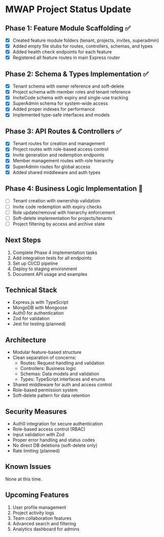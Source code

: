 # MWAP Project Status Update

## Phase 1: Feature Module Scaffolding ✅
- [x] Created feature module folders (tenant, projects, invites, superadmin)
- [x] Added empty file stubs for routes, controllers, schemas, and types
- [x] Added health check endpoints for each feature
- [x] Registered all feature routes in main Express router

## Phase 2: Schema & Types Implementation ✅
- [x] Tenant schema with owner reference and soft-delete
- [x] Project schema with member roles and tenant reference
- [x] InviteCode schema with expiry and single-use tracking
- [x] SuperAdmin schema for system-wide access
- [x] Added proper indexes for performance
- [x] Implemented type-safe interfaces and models

## Phase 3: API Routes & Controllers ✅
- [x] Tenant routes for creation and management
- [x] Project routes with role-based access control
- [x] Invite generation and redemption endpoints
- [x] Member management routes with role hierarchy
- [x] SuperAdmin routes for global access
- [x] Added shared middleware and auth types

## Phase 4: Business Logic Implementation 🚧
- [ ] Tenant creation with ownership validation
- [ ] Invite code redemption with expiry checks
- [ ] Role update/removal with hierarchy enforcement
- [ ] Soft-delete implementation for projects/tenants
- [ ] Project filtering by access and archive state

## Next Steps
1. Complete Phase 4 implementation tasks
2. Add integration tests for all endpoints
3. Set up CI/CD pipeline
4. Deploy to staging environment
5. Document API usage and examples

## Technical Stack
- Express.js with TypeScript
- MongoDB with Mongoose
- Auth0 for authentication
- Zod for validation
- Jest for testing (planned)

## Architecture
- Modular feature-based structure
- Clean separation of concerns:
  * Routes: Request handling and validation
  * Controllers: Business logic
  * Schemas: Data models and validation
  * Types: TypeScript interfaces and enums
- Shared middleware for auth and access control
- Role-based permission system
- Soft-delete pattern for data retention

## Security Measures
- Auth0 integration for secure authentication
- Role-based access control (RBAC)
- Input validation with Zod
- Proper error handling and status codes
- No direct DB deletions (soft-delete only)
- Rate limiting (planned)

## Known Issues
None at this time.

## Upcoming Features
1. User profile management
2. Project activity logs
3. Team collaboration features
4. Advanced search and filtering
5. Analytics dashboard for admins